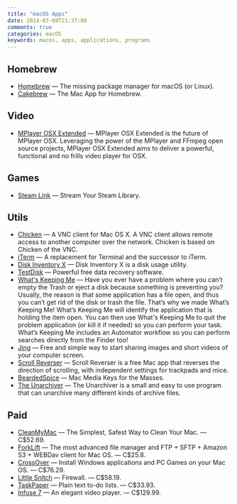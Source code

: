 ```yaml
---
title: "macOS Apps"
date: 2014-07-09T21:37:00
comments: true
categories: macOS
keywords: macos, apps, applications, programs
---
```


## Homebrew

- [Homebrew](http://brew.sh/) — The missing package manager for macOS (or Linux).
- [Cakebrew](https://www.cakebrew.com/) — The Mac App for Homebrew.

## Video

- [MPlayer OSX Extended](http://mplayerosx.ch/) — MPlayer OSX Extended is the future of MPlayer OSX. Leveraging the power of the MPlayer and FFmpeg open source projects, MPlayer OSX Extended aims to deliver a powerful, functional and no frills video player for OSX.

## Games

- [Steam Link](https://apps.apple.com/ca/app/steam-link/id1246969117) — Stream Your Steam Library.

## Utils

- [Chicken](http://chicken.sourceforge.net/) — A VNC client for Mac OS X. A VNC client allows remote access to another computer over the network. Chicken is based on Chicken of the VNC.
- [iTerm](http://www.iterm2.com/) — A replacement for Terminal and the successor to iTerm.
- [Disk Inventory X](http://www.derlien.com/) — Disk Inventory X is a disk usage utility.
- [TestDisk](http://www.cgsecurity.org/wiki/TestDisk) — Powerful free data recovery software.
- [What's Keeping Me](https://www.macupdate.com/app/mac/27807/whats-keeping-me) — Have you ever have a problem where you can’t empty the Trash or eject a disk because something is preventing you? Usually, the reason is that some application has a file open, and thus you can’t get rid of the disk or trash the file. That’s why we made What’s Keeping Me! What’s Keeping Me will identify the application that is holding the item open. You can then use What's Keeping Me to quit the problem application (or kill it if needed) so you can perform your task. What’s Keeping Me includes an Automator workflow so you can perform searches directly from the Finder too!
- [Jing](http://www.techsmith.com/jing.html) — Free and simple way to start sharing images and short videos of your computer screen.
- [Scroll Reverser](https://pilotmoon.com/scrollreverser/) — Scroll Reverser is a free Mac app that reverses the direction of scrolling, with independent settings for trackpads and mice.
- [BeardedSpice](https://beardedspice.github.io/) — Mac Media Keys for the Masses.
- [The Unarchiver](https://apps.apple.com/app/the-unarchiver/id425424353?mt=12&ls=1) — The Unarchiver is a small and easy to use program that can unarchive many different kinds of archive files.

## Paid

- [CleanMyMac](https://macpaw.com/cleanmymac) — The Simplest, Safest Way to Clean Your Mac. — C$52.69.
- [ForkLift](http://www.binarynights.com/forklift/) — The most advanced file manager and FTP + SFTP + Amazon S3 + WEBDav client for Mac OS. — C$25.8.
- [CrossOver](http://www.codeweavers.com/products/) — Install Windows applications and PC Games on your Mac OS. — C$76.29.
- [Little Snitch](http://www.obdev.at/products/littlesnitch/index.html) — Firewall. — C$58.19.
- [TaskPaper](https://www.taskpaper.com/) — Plain text to-do lists. — C$33.93.
- [Infuse 7](https://apps.apple.com/ca/app/infuse-7/id1136220934) — An elegant video player. — C$129.99.

